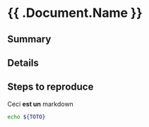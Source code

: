 # {{ .Document.Name }}

## Summary

## Details

## Steps to reproduce

Ceci **est un** markdown

```bash
echo ${TOTO}
```